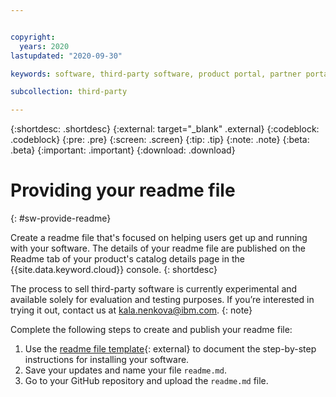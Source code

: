 ```yaml
---


copyright:
  years: 2020
lastupdated: "2020-09-30"

keywords: software, third-party software, product portal, partner portal, sellers, readme, installation, documentation

subcollection: third-party

---
```


{:shortdesc: .shortdesc}
{:external: target="_blank" .external}
{:codeblock: .codeblock}
{:pre: .pre}
{:screen: .screen}
{:tip: .tip}
{:note: .note}
{:beta: .beta}
{:important: .important}
{:download: .download}

# Providing your readme file
{: #sw-provide-readme}

Create a readme file that's focused on helping users get up and running with your software. The details of your readme file are published on the Readme tab of your product's catalog details page in the {{site.data.keyword.cloud}} console.
{: shortdesc}

The process to sell third-party software is currently experimental and available solely for evaluation and testing purposes. If you’re interested in trying it out, contact us at kala.nenkova@ibm.com.
{: note}

Complete the following steps to create and publish your readme file:

1. Use the [readme file template](https://cloud.ibm.com/media/docs/downloads/software/sw-readme-tab-template.md){: external} to document the step-by-step instructions for installing your software. 
2. Save your updates and name your file `readme.md`. 
2. Go to your GitHub repository and upload the `readme.md` file. 

